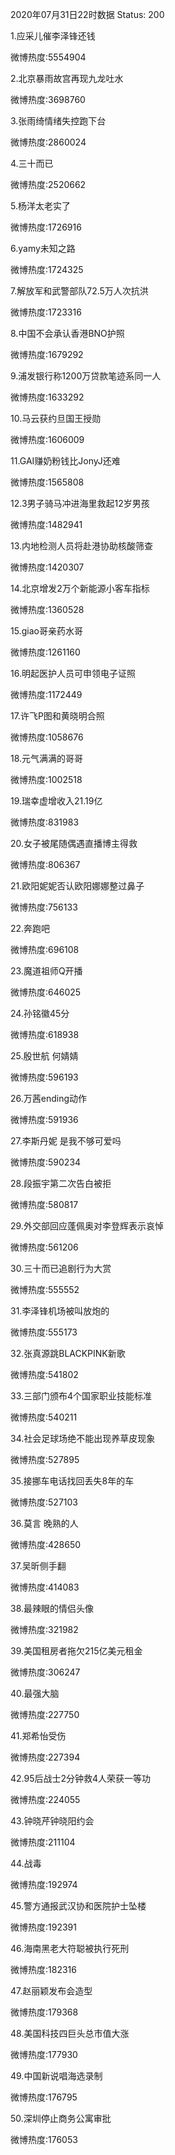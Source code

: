 2020年07月31日22时数据
Status: 200

1.应采儿催李泽锋还钱

微博热度:5554904

2.北京暴雨故宫再现九龙吐水

微博热度:3698760

3.张雨绮情绪失控跑下台

微博热度:2860024

4.三十而已

微博热度:2520662

5.杨洋太老实了

微博热度:1726916

6.yamy未知之路

微博热度:1724325

7.解放军和武警部队72.5万人次抗洪

微博热度:1723316

8.中国不会承认香港BNO护照

微博热度:1679292

9.浦发银行称1200万贷款笔迹系同一人

微博热度:1633292

10.马云获约旦国王授勋

微博热度:1606009

11.GAI赚奶粉钱比JonyJ还难

微博热度:1565808

12.3男子骑马冲进海里救起12岁男孩

微博热度:1482941

13.内地检测人员将赴港协助核酸筛查

微博热度:1420307

14.北京增发2万个新能源小客车指标

微博热度:1360528

15.giao哥亲药水哥

微博热度:1261160

16.明起医护人员可申领电子证照

微博热度:1172449

17.许飞P图和黄晓明合照

微博热度:1058676

18.元气满满的哥哥

微博热度:1002518

19.瑞幸虚增收入21.19亿

微博热度:831983

20.女子被尾随偶遇直播博主得救

微博热度:806367

21.欧阳妮妮否认欧阳娜娜整过鼻子

微博热度:756133

22.奔跑吧

微博热度:696108

23.魔道祖师Q开播

微博热度:646025

24.孙铭徽45分

微博热度:618938

25.殷世航 何婧婧

微博热度:596193

26.万茜ending动作

微博热度:591936

27.李斯丹妮 是我不够可爱吗

微博热度:590234

28.段振宇第二次告白被拒

微博热度:580817

29.外交部回应蓬佩奥对李登辉表示哀悼

微博热度:561206

30.三十而已追剧行为大赏

微博热度:555552

31.李泽锋机场被叫放炮的

微博热度:555173

32.张真源跳BLACKPINK新歌

微博热度:541802

33.三部门颁布4个国家职业技能标准

微博热度:540211

34.社会足球场绝不能出现养草皮现象

微博热度:527895

35.接挪车电话找回丢失8年的车

微博热度:527103

36.莫言 晚熟的人

微博热度:428650

37.吴昕侧手翻

微博热度:414083

38.最辣眼的情侣头像

微博热度:321982

39.美国租房者拖欠215亿美元租金

微博热度:306247

40.最强大脑

微博热度:227750

41.郑希怡受伤

微博热度:227394

42.95后战士2分钟救4人荣获一等功

微博热度:224055

43.钟晓芹钟晓阳约会

微博热度:211104

44.战毒

微博热度:192974

45.警方通报武汉协和医院护士坠楼

微博热度:192391

46.海南黑老大符聪被执行死刑

微博热度:182316

47.赵丽颖发布会造型

微博热度:179368

48.美国科技四巨头总市值大涨

微博热度:177930

49.中国新说唱海选录制

微博热度:176795

50.深圳停止商务公寓审批

微博热度:176053

